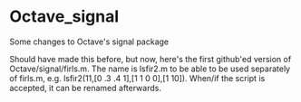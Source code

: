 # Octave_signal
Some changes to Octave's signal package

Should have made this before, but now, here's the first github'ed version of Octave/signal/firls.m.
The name is lsfir2.m to be able to be used separately of firls.m, e.g. lsfir2(11,[0 .3 .4 1],[1 1 0 0],[1 10]).
When/if the script is accepted, it can be renamed afterwards.
